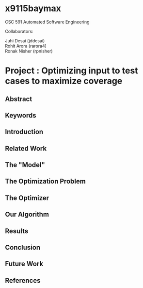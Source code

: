 # x9115baymax
CSC 591 Automated Software Engineering

Collaborators:

Juhi Desai (jddesai)  
Rohit Arora (rarora4)   
Ronak Nisher (rpnisher)  

# Project : Optimizing input to test cases to maximize coverage  

## Abstract  

## Keywords  

## Introduction  

## Related Work  

## The "Model"

## The Optimization Problem

## The Optimizer  

## Our Algorithm  

## Results  

## Conclusion  

## Future Work  

## References  


